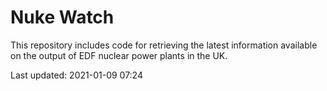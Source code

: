 # Nuke Watch

This repository includes code for retrieving the latest information available on the output of EDF nuclear power plants in the UK.

Last updated: 2021-01-09 07:24
